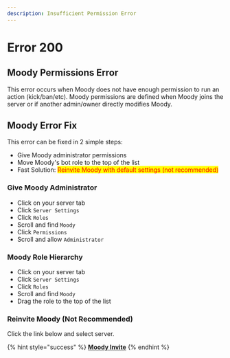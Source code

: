 ```yaml
---
description: Insufficient Permission Error
---
```


# Error 200

## Moody Permissions Error

This error occurs when Moody does not have enough permission to run an action (kick/ban/etc). Moody permissions are defined when Moody joins the server or if another admin/owner directly modifies Moody.

## Moody Error Fix

This error can be fixed in 2 simple steps:

* Give Moody administrator permissions
* Move Moody's bot role to the top of the list
* Fast Solution: <mark style="color:red;">Reinvite Moody with default settings (not recommended)</mark>

### Give Moody Administrator

* Click on your server tab
* Click `Server Settings`
* Click `Roles`
* Scroll and find `Moody`
* Click `Permissions`
* Scroll and allow `Administrator`

### Moody Role Hierarchy

* Click on your server tab
* Click `Server Settings`
* Click `Roles`
* Scroll and find `Moody`
* Drag the role to the top of the list

### Reinvite Moody (Not Recommended)

Click the link below and select server.&#x20;

{% hint style="success" %}
****[**Moody Invite**](https://discord.com/oauth2/authorize?\&client\_id=1025976919147159572\&scope=applications.commands+bot\&permissions=8\&response\_type=code\&redirect\_uri=https://moodybot.xyz/)****
{% endhint %}

